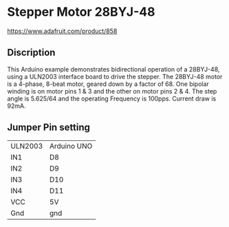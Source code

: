 # Stepper Motor 28BYJ-48

https://www.adafruit.com/product/858

## Discription

This Arduino example demonstrates bidirectional operation of a 
28BYJ-48, using a ULN2003 interface board to drive the stepper.
The 28BYJ-48 motor is a 4-phase, 8-beat motor, geared down by
a factor of 68. One bipolar winding is on motor pins 1 & 3 and
the other on motor pins 2 & 4. The step angle is 5.625/64 and the 
operating Frequency is 100pps. Current draw is 92mA. 

## Jumper Pin setting

<table>
    <tr><td>ULN2003</td><td>Arduino UNO</td>  
    <tr><td>IN1</td><td>D8</td>  
    <tr><td>IN2</td><td>D9</td>  
    <tr><td>IN3</td><td>D10</td>  
    <tr><td>IN4</td><td>D11</td>  
    <tr><td>VCC</td><td>5V</td>  
    <tr><td>Gnd</td><td>gnd</td>  
</table>
